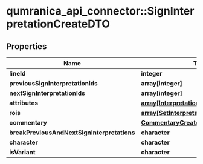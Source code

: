 # qumranica_api_connector::SignInterpretationCreateDTO

## Properties
Name | Type | Description | Notes
------------ | ------------- | ------------- | -------------
**lineId** | **integer** |  | [optional] 
**previousSignInterpretationIds** | **array[integer]** |  | [optional] 
**nextSignInterpretationIds** | **array[integer]** |  | [optional] 
**attributes** | [**array[InterpretationAttributeCreateDTO]**](InterpretationAttributeCreateDTO.md) |  | 
**rois** | [**array[SetInterpretationRoiDTO]**](SetInterpretationRoiDTO.md) |  | 
**commentary** | [**CommentaryCreateDTO**](CommentaryCreateDTO.md) |  | [optional] 
**breakPreviousAndNextSignInterpretations** | **character** |  | [optional] 
**character** | **character** |  | [optional] 
**isVariant** | **character** |  | 



